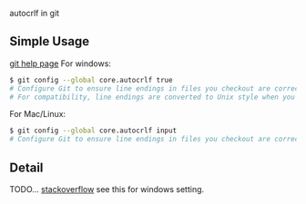 autocrlf in git

## Simple Usage

[git help page](https://help.github.com/en/github/using-git/configuring-git-to-handle-line-endings)
For windows: 
```sh
$ git config --global core.autocrlf true
# Configure Git to ensure line endings in files you checkout are correct for Windows.
# For compatibility, line endings are converted to Unix style when you commit files.
```
For Mac/Linux:
```sh
$ git config --global core.autocrlf input
# Configure Git to ensure line endings in files you checkout are correct for OS X/Linux, when commit files, windows style end of line will be changed to Linux style (lf).
```

## Detail
TODO...
[stackoverflow](https://stackoverflow.com/questions/1967370/git-replacing-lf-with-crlf/20653073#20653073) see this for windows setting.